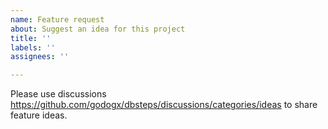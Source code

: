 ```yaml
---
name: Feature request
about: Suggest an idea for this project
title: ''
labels: ''
assignees: ''

---
```


Please use discussions https://github.com/godogx/dbsteps/discussions/categories/ideas to share feature ideas.
